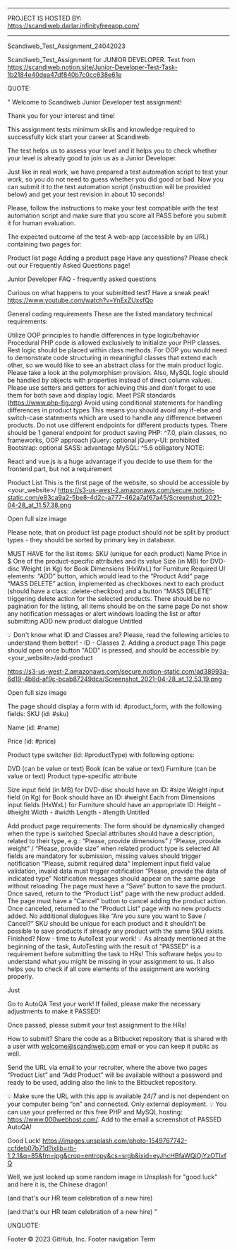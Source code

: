 
___________________________________________________
                                                      
PROJECT IS HOSTED BY:                                
https://scandiweb.darlar.infinityfreeapp.com/  
                                                       
___________________________________________________

Scandiweb_Test_Assignment_24042023

Scandiweb_Test_Assignment for JUNIOR DEVELOPER. Text from https://scandiweb.notion.site/Junior-Developer-Test-Task-1b2184e40dea47df840b7c0cc638e61e

QUOTE:

" Welcome to Scandiweb Junior Developer test assignment!

Thank you for your interest and time!

This assignment tests minimum skills and knowledge required to successfully kick start your career at Scandiweb.

The test helps us to assess your level and it helps you to check whether your level is already good to join us as a Junior Developer.

Just like in real work, we have prepared a test automation script to test your work, so you do not need to guess whether you did good or bad. Now you can submit it to the test automation script (instruction will be provided below) and get your test revision in about 10 seconds!

Please, follow the instructions to make your test compatible with the test automation script and make sure that you score all PASS before you submit it for human evaluation.

The expected outcome of the test A web-app (accessible by an URL) containing two pages for:

Product list page Adding a product page Have any questions? Please check out our Frequently Asked Questions page!

Junior Developer FAQ - frequently asked questions

Curious on what happens to your submitted test? Have a sneak peak! https://www.youtube.com/watch?v=YnExZUxsfQo

General coding requirements These are the listed mandatory technical requirements:

Utilize OOP principles to handle differences in type logic/behavior Procedural PHP code is allowed exclusively to initialize your PHP classes. Rest logic should be placed within class methods. For OOP you would need to demonstrate code structuring in meaningful classes that extend each other, so we would like to see an abstract class for the main product logic. Please take a look at the polymorphism provision. Also, MySQL logic should be handled by objects with properties instead of direct column values. Please use setters and getters for achieving this and don't forget to use them for both save and display logic. Meet PSR standards (https://www.php-fig.org) Avoid using conditional statements for handling differences in product types This means you should avoid any if-else and switch-case statements which are used to handle any difference between products. Do not use different endpoints for different products types. There should be 1 general endpoint for product saving PHP: ^7.0, plain classes, no frameworks, OOP approach jQuery: optional jQuery-UI: prohibited Bootstrap: optional SASS: advantage MySQL: ^5.6 obligatory NOTE:

React and vue.js is a huge advantage if you decide to use them for the frontend part, but not a requirement

Product List This is the first page of the website, so should be accessible by <your_website>/ https://s3-us-west-2.amazonaws.com/secure.notion-static.com/e83ca9a2-5be8-4d2c-a777-462a7af67a45/Screenshot_2021-04-28_at_11.57.38.png

Open full size image

Please note, that on product list page product should not be split by product types - they should be sorted by primary key in database.

MUST HAVE for the list items: SKU (unique for each product) Name Price in $ One of the product-specific attributes and its value Size (in MB) for DVD-disc Weight (in Kg) for Book Dimensions (HxWxL) for Furniture Required UI elements: “ADD” button, which would lead to the “Product Add” page “MASS DELETE” action, implemented as checkboxes next to each product (should have a class: .delete-checkbox) and a button “MASS DELETE” triggering delete action for the selected products. There should be no pagination for the listing, all items should be on the same page Do not show any notification messages or alert windows loading the list or after submitting ADD new product dialogue Untitled

💡 Don't know what ID and Classes are? Please, read the following articles to understand them better! - ID - Classes 2. Adding a product page This page should open once button "ADD" is pressed, and should be accessible by: <your_website>/add-product

https://s3-us-west-2.amazonaws.com/secure.notion-static.com/ad38993a-6d19-4b8d-af9c-bcab87249dca/Screenshot_2021-04-28_at_12.53.19.png

Open full size image

The page should display a form with id: #product_form, with the following fields: SKU (id: #sku)

Name (id: #name)

Price (id: #price)

Product type switcher (id: #productType) with following options:

DVD (can be value or text) Book (can be value or text) Furniture (can be value or text) Product type-specific attribute

Size input field (in MB) for DVD-disc should have an ID: #size Weight input field (in Kg) for Book should have an ID: #weight Each from Dimensions input fields (HxWxL) for Furniture should have an appropriate ID: Height - #height Width - #width Length - #length Untitled

Add product page requirements: The form should be dynamically changed when the type is switched Special attributes should have a description, related to their type, e.g.: “Please, provide dimensions” / “Please, provide weight” / “Please, provide size” when related product type is selected All fields are mandatory for submission, missing values should trigger notification “Please, submit required data” Implement input field value validation, invalid data must trigger notification “Please, provide the data of indicated type” Notification messages should appear on the same page without reloading The page must have a “Save” button to save the product. Once saved, return to the “Product List” page with the new product added. The page must have a “Cancel” button to cancel adding the product action. Once canceled, returned to the “Product List” page with no new products added. No additional dialogues like “Are you sure you want to Save / Cancel?” SKU should be unique for each product and it shouldn’t be possible to save products if already any product with the same SKU exists. Finished? Now - time to AutoTest your work! 💡 As already mentioned at the beginning of the task, AutoTesting with the result of "PASSED" is a requirement before submitting the task to HRs! This software helps you to understand what you might be missing in your assignment to us. It also helps you to check if all core elements of the assignment are working properly.

Just

Go to AutoQA Test your work! If failed, please make the necessary adjustments to make it PASSED!

Once passed, please submit your test assignment to the HRs!

How to submit? Share the code as a Bitbucket repository that is shared with a user with welcome@scandiweb.com email or you can keep it public as well.

Send the URL via email to your recruiter, where the above two pages “Product List” and “Add Product” will be available without a password and ready to be used, adding also the link to the Bitbucket repository.

💡 Make sure the URL with this app is available 24/7 and is not dependent on your computer being “on” and connected. Only external deployment. 💡 You can use your preferred or this free PHP and MySQL hosting: https://www.000webhost.com/. Add to the email a screenshot of PASSED AutoQA!

Good Luck! https://images.unsplash.com/photo-1549767742-ccfdeb07b71d?ixlib=rb-1.2.1&q=85&fm=jpg&crop=entropy&cs=srgb&ixid=eyJhcHBfaWQiOjYzOTIxfQ

Well, we just looked up some random image in Unsplash for "good luck" and here it is, the Chinese dragon!

(and that's our HR team celebration of a new hire)

(and that's our HR team celebration of a new hire) "

UNQUOTE:

Footer © 2023 GitHub, Inc. Footer navigation Term